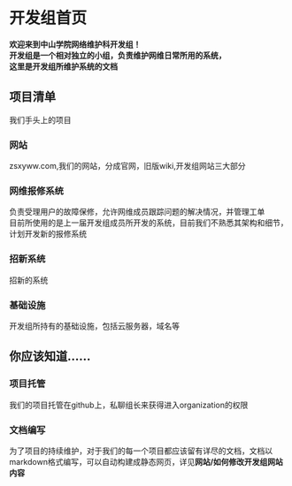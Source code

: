# 开发组首页
**欢迎来到中山学院网络维护科开发组！**\
**开发组是一个相对独立的小组，负责维护网维日常所用的系统，**\
**这里是开发组所维护系统的文档**
## 项目清单
我们手头上的项目
### 网站
zsxyww.com,我们的网站，分成官网，旧版wiki,开发组网站三大部分
### 网维报修系统
负责受理用户的故障保修，允许网维成员跟踪问题的解决情况，并管理工单\
目前所使用的是上一届开发组成员所开发的系统，目前我们不熟悉其架构和细节，计划开发新的报修系统
### 招新系统
招新的系统
### 基础设施
开发组所持有的基础设施，包括云服务器，域名等
## 你应该知道......
### 项目托管
我们的项目托管在github上，私聊组长来获得进入organization的权限
### 文档编写
为了项目的持续维护，对于我们的每一个项目都应该留有详尽的文档，文档以markdown格式编写，可以自动构建成静态网页，详见**网站/如何修改开发组网站内容**



